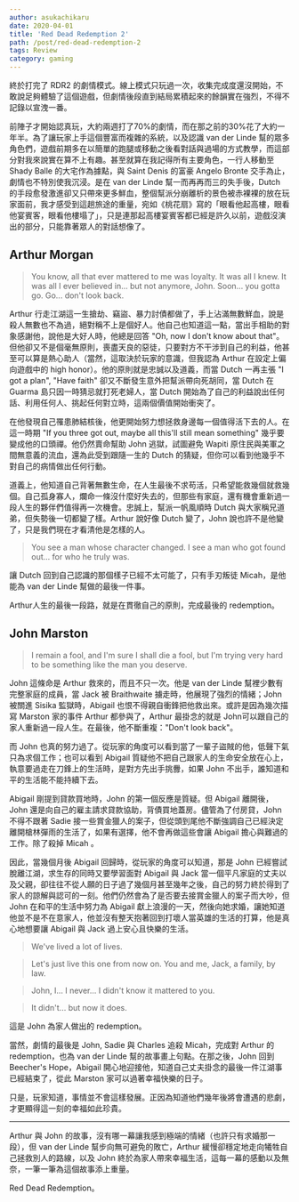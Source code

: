 ```yaml
---
author: asukachikaru
date: 2020-04-01
title: 'Red Dead Redemption 2'
path: /post/red-dead-redemption-2
tags: Review
category: gaming
---
```


終於打完了 RDR2 的劇情模式。線上模式只玩過一次，收集完成度還沒開始，不敢說足夠體驗了這個遊戲，但劇情後段直到結局累積起來的餘韻實在強烈，不得不記錄以宣洩一番。

前陣子才開始認真玩，大約兩週打了70%的劇情，而在那之前的30%花了大約一年半。為了讓玩家上手這個豐富而複雜的系統，以及認識 van der Linde 幫的眾多角色們，遊戲前期多在以簡單的跑腿或移動之後看對話與過場的方式教學，而這部分對我來說實在算不上有趣。甚至就算在我記得所有主要角色，一行人移動至 Shady Balle 的大宅作為據點，與 Saint Denis 的富豪 Angelo Bronte 交手為止，劇情也不特別使我沉浸。是在 van der Linde 幫一而再再而三的失手後，Dutch 的手段愈發激進卻又只帶來更多鮮血，整個幫派分崩離析的景色被赤裸裸的放在玩家面前，我才感受到這趟旅途的重量，宛如《桃花扇》寫的「眼看他起高樓，眼看他宴賓客，眼看他樓塌了」，只是連那起高樓宴賓客都已經是許久以前，遊戲沒演出的部分，只能靠著眾人的對話想像了。

## Arthur Morgan

> You know, all that ever mattered to me was loyalty. It was all I knew. It was all I ever believed in... but not anymore, John. 
Soon... you gotta go. Go... don't look back.

Arthur 行走江湖這一生搶劫、竊盜、暴力討債都做了，手上沾滿無數鮮血，說是殺人無數也不為過，絕對稱不上是個好人。他自己也知道這一點，當出手相助的對象感謝他，說他是大好人時，他總是回答 "Oh, now I don't know about that"。但他卻又不是個毫無原則，喪盡天良的惡徒，只要對方不干涉到自己的利益，他甚至可以算是熱心助人（當然，這取決於玩家的意識，但我認為 Arthur 在設定上偏向遊戲中的 high honor）。他的原則就是忠誠以及道義，而當 Dutch 一再主張 "I got a plan", "Have faith" 卻又不斷發生意外把幫派帶向死胡同，當 Dutch 在 Guarma 島只因一時猜忌就打死老婦人，當 Dutch 開始為了自己的利益說出任何話、利用任何人、挑起任何對立時，這兩個價值開始衝突了。

在他發現自己罹患肺結核後，他更開始努力想拯救身邊每一個值得活下去的人。在這一時期 "If you three got out, maybe all this'll still mean something" 幾乎要變成他的口頭禪。他仍然賣命幫助 John 逃獄，試圖避免 Wapiti 原住民與美軍之間無意義的流血，還為此受到跟隨一生的 Dutch 的猜疑，但你可以看到他幾乎不對自己的病情做出任何行動。

道義上，他知道自己背著無數生命，在人生最後不求苟活，只希望能救幾個就救幾個。自己孤身寡人，爛命一條沒什麼好失去的，但那些有家庭，還有機會重新過一段人生的夥伴們值得再一次機會。忠誠上，幫派一帆風順時 Dutch 與大家稱兄道弟，但失勢後一切都變了樣。Arthur 說好像 Dutch 變了，John 說也許不是他變了，只是我們現在才看清他是怎樣的人。

> You see a man whose character changed. I see a man who got found out... for who he truly was.

讓 Dutch 回到自己認識的那個樣子已經不太可能了，只有手刃叛徒 Micah，是他能為 van der Linde 幫做的最後一件事。

Arthur人生的最後一段路，就是在貫徹自己的原則，完成最後的 redemption。

## John Marston

> I remain a fool, and I'm sure I shall die a fool, but I'm trying very hard to be something like the man you deserve.

John 這條命是 Arthur 救來的，而且不只一次。他是 van der Linde 幫裡少數有完整家庭的成員，當 Jack 被 Braithwaite 擄走時，他展現了強烈的情緒；John 被關進 Sisika 監獄時，Abigail 也恨不得親自衝鋒把他救出來。或許是因為幾次描寫 Marston 家的事件 Arthur 都參與了，Arthur 最掛念的就是 John可以跟自己的家人重新過一段人生。在最後，他不斷重複："Don't look back"。

而 John 也真的努力過了。從玩家的角度可以看到當了一輩子盜賊的他，低聲下氣只為求個工作；也可以看到 Abigail 質疑他不把自己跟家人的生命安全放在心上，執意要過走在刀鋒上的生活時，是對方先出手挑釁，如果 John 不出手，誰知道和平的生活能不能持續下去。

Abigail 剛提到貸款買地時，John 的第一個反應是質疑。但 Abigail 離開後，John 還是向自己的雇主請求貸款協助，背債買地蓋房。儘管為了付房貸，John 不得不跟著 Sadie 接一些賞金獵人的案子，但從頭到尾他不斷強調自己已經決定離開槍林彈雨的生活了，如果有選擇，他不會再做這些會讓 Abigail 擔心與難過的工作。除了殺掉 Micah 。

因此，當幾個月後 Abigail 回歸時，從玩家的角度可以知道，那是 John 已經嘗試脫離江湖，求生存的同時又要學習面對 Abigail 與 Jack 當一個平凡家庭的丈夫以及父親，卻往往不從人願的日子過了幾個月甚至幾年之後，自己的努力終於得到了家人的諒解與認可的一刻。他們仍然會為了是否要去接賞金獵人的案子而大吵，但 John 在和平的生活中努力為 Abigail 獻上浪漫的一天，然後向她求婚，讓她知道他並不是不在意家人，他並沒有整天抱著回到打壞人當英雄的生活的打算，他是真心地想要讓 Abigail 與 Jack 過上安心且快樂的生活。

> We've lived a lot of lives.

> Let's just live this one from now on.
You and me, Jack, a family, by law.

> John, I... I never... 
I didn't know it mattered to you.

> It didn't... but now it does.

這是 John 為家人做出的 redemption。

當然，劇情的最後是 John, Sadie 與 Charles 追殺 Micah，完成對 Arthur 的 redemption，也為 van der Linde 幫的故事畫上句點。在那之後，John 回到Beecher's Hope，Abigail 開心地迎接他，知道自己丈夫掛念的最後一件江湖事已經結束了，從此 Marston 家可以過著幸福快樂的日子。

只是，玩家知道，事情並不會這樣發展。正因為知道他們幾年後將會遭遇的悲劇，才更顯得這一刻的幸福如此珍貴。

---

Arthur 與 John 的故事，沒有哪一幕讓我感到極端的情緒（也許只有求婚那一段），但 van der Linde 幫步向無可避免的敗亡，Arthur 緩慢卻穩定地走向犧牲自己拯救別人的路線，以及 John 終於為家人帶來幸福生活，這每一幕的感動以及無奈，一筆一筆為這個故事添上重量。

Red Dead Redemption。